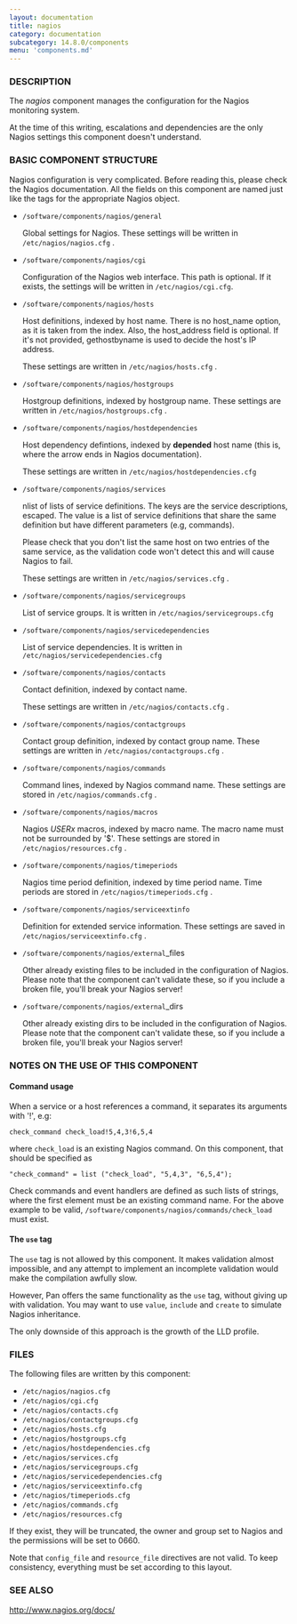 ```yaml
---
layout: documentation
title: nagios
category: documentation
subcategory: 14.8.0/components
menu: 'components.md'
---
```

### DESCRIPTION

The _nagios_ component manages the configuration for the Nagios
monitoring system.

At the time of this writing, escalations and dependencies are the only
Nagios settings this component doesn't understand.

### BASIC COMPONENT STRUCTURE

Nagios configuration is very complicated. Before reading this, please
check the Nagios documentation.  All the fields on this component are
named just like the tags for the appropriate Nagios object.

- `/software/components/nagios/general`

    Global settings for Nagios. These settings will be written in
    `/etc/nagios/nagios.cfg` .

- `/software/components/nagios/cgi`

    Configuration of the Nagios web interface.
    This path is optional. If it exists, the settings will be
    written in `/etc/nagios/cgi.cfg`.

- `/software/components/nagios/hosts`

    Host definitions, indexed by host name. There is no host\_name option,
    as it is taken from the index. Also, the host\_address field is
    optional. If it's not provided, gethostbyname is used to decide the
    host's IP address.

    These settings are written in `/etc/nagios/hosts.cfg` .

- `/software/components/nagios/hostgroups`

    Hostgroup definitions, indexed by hostgroup name. These settings are
    written in `/etc/nagios/hostgroups.cfg` .

- `/software/components/nagios/hostdependencies`

    Host dependency defintions, indexed by __depended__ host name (this is,
    where the arrow ends in Nagios documentation).

    These settings are written in `/etc/nagios/hostdependencies.cfg`

- `/software/components/nagios/services`

    nlist of lists of service definitions. The keys are the service
    descriptions, escaped. The value is a list of service definitions that
    share the same definition but have different parameters (e.g,
    commands).

    Please check that you don't list the same host on two entries of the
    same service, as the validation code won't detect this and will cause
    Nagios to fail.

    These settings are written in `/etc/nagios/services.cfg` .

- `/software/components/nagios/servicegroups`

    List of service groups. It is written in `/etc/nagios/servicegroups.cfg`

- `/software/components/nagios/servicedependencies`

    List of service dependencies. It is written in
    `/etc/nagios/servicedependencies.cfg`

- `/software/components/nagios/contacts`

    Contact definition, indexed by contact name.

    These settings are written in `/etc/nagios/contacts.cfg` .

- `/software/components/nagios/contactgroups`

    Contact group definition, indexed by contact group name. These
    settings are written in `/etc/nagios/contactgroups.cfg` .

- `/software/components/nagios/commands`

    Command lines, indexed by Nagios command name. These settings are
    stored in `/etc/nagios/commands.cfg` .

- `/software/components/nagios/macros`

    Nagios $USERx$ macros, indexed by macro name. The macro name must not
    be surrounded by '$'. These settings are stored in
    `/etc/nagios/resources.cfg` .

- `/software/components/nagios/timeperiods`

    Nagios time period definition, indexed by time period name. Time
    periods are stored in `/etc/nagios/timeperiods.cfg` .

- `/software/components/nagios/serviceextinfo`

    Definition for extended service information. These settings are saved
    in `/etc/nagios/serviceextinfo.cfg` .

- `/software/components/nagios/external`\_files

    Other already existing files to be included in the configuration of
    Nagios. Please note that the component can't validate these, so if you
    include a broken file, you'll break your Nagios server!

- `/software/components/nagios/external`\_dirs

    Other already existing dirs to be included in the configuration of
    Nagios. Please note that the component can't validate these, so if you
    include a broken file, you'll break your Nagios server!

### NOTES ON THE USE OF THIS COMPONENT

#### Command usage

When a service or a host references a command, it separates its arguments with '!', e.g:

    check_command check_load!5,4,3!6,5,4

where `check_load` is an existing Nagios command. On this component,
that should be specified as

    "check_command" = list ("check_load", "5,4,3", "6,5,4");

Check commands and event handlers are defined as such lists of
strings, where the first element must be an existing command name. For
the above example to be valid,
`/software/components/nagios/commands/check_load` must exist.

#### The `use` tag

The `use` tag is not allowed by this component. It makes validation
almost impossible, and any attempt to implement an incomplete
validation would make the compilation awfully slow.

However, Pan offers the same functionality as the `use` tag, without
giving up with validation. You may want to use `value`, `include`
and `create` to simulate Nagios inheritance.

The only downside of this approach is the growth of the LLD profile.

### FILES

The following files are written by this component:

- `/etc/nagios/nagios.cfg`
- `/etc/nagios/cgi.cfg`
- `/etc/nagios/contacts.cfg`
- `/etc/nagios/contactgroups.cfg`
- `/etc/nagios/hosts.cfg`
- `/etc/nagios/hostgroups.cfg`
- `/etc/nagios/hostdependencies.cfg`
- `/etc/nagios/services.cfg`
- `/etc/nagios/servicegroups.cfg`
- `/etc/nagios/servicedependencies.cfg`
- `/etc/nagios/serviceextinfo.cfg`
- `/etc/nagios/timeperiods.cfg`
- `/etc/nagios/commands.cfg`
- `/etc/nagios/resources.cfg`

If they exist, they will be truncated, the owner and group set to
Nagios and the permissions will be set to 0660.

Note that `config_file` and `resource_file` directives are not
valid. To keep consistency, everything must be set according to this
layout.

### SEE ALSO

http://www.nagios.org/docs/
